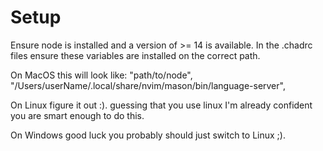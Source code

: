 # Setup
Ensure node is installed and a version of >= 14 is available. In the .chadrc files ensure these variables are installed on the correct path.

On MacOS this will look like:
"path/to/node",
"/Users/userName/.local/share/nvim/mason/bin/language-server",

On Linux figure it out :). guessing that you use linux I'm already confident you are smart enough to do this.

On Windows good luck you probably should just switch to Linux ;).

